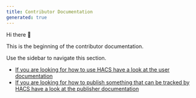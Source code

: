 ```yaml
---
title: Contributor Documentation
generated: true
---
```

Hi there :wave:

This is the beginning of the contributor documentation.

Use the sidebar to navigate this section.

- [If you are looking for how to use HACS have a look at the user documentation](/docs/use/index.md)
- [If you are looking for how to publish something that can be tracked by HACS have a look at the publisher documentation](/docs/publish/index.md)
